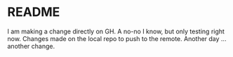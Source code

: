 # README #
I am making a change directly on GH.  A no-no I know, but only testing right now.
Changes made on the local repo to push to the remote.
Another day ... another change.
